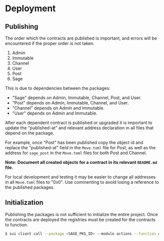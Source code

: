 # Deployment

## Publishing

The order which the contracts are published is important, and errors will be encountered if the proper order is not taken.

1. Admin
2. Immutable
3. Channel
4. User
5. Post
6. Sage

This is due to dependencies between the packages:

- "Sage" depends on Admin, Immutable, Channel, Post, and User.
- "Post" depends on Admin, Immutable, Channel, and User.
- "Channel" depends on Admin and Immutable.
- "User" depends on Admin and Immutable.

After each dependent contract is published or upgraded it is important to update the "published-at" and relevant address declaration in all files that depend on the package.

For example, once "Post" has been published copy the object id and replace the "published-at" field in the `Move.toml` file for Post, as well as the address for `sage_post` in the `Move.toml` files for both Post and Channel.

**Note: Document all created objects for a contract in its relevant `README.md` file.**

For local development and testing it may be easier to change all addresses in all `Move.toml` files to "0x0". Use commenting to avoid losing a reference to the published packages.

## Initialization

Publishing the packages is not sufficient to initialize the entire project. Once the contracts are deployed the registries must be created for the contracts to function.

```sh
$ sui client call --package <SAGE_PKG_ID> --module actions --function create_registries --args <ADMIN_CAP_ID> <SAGE_CHANNEL_ID> <SAGE_CHANNEL_MEMBERSHIP_ID> <SAGE_CHANNEL_POSTS_ID> <SAGE_POST_COMMENTS_ID> <SAGE_POST_LIKES_ID> <SAGE_USER_POSTS_ID> <SAGE_USER_POSTS_ID> <SAGE_USERS_ID> --gas-budget 100000000
```
